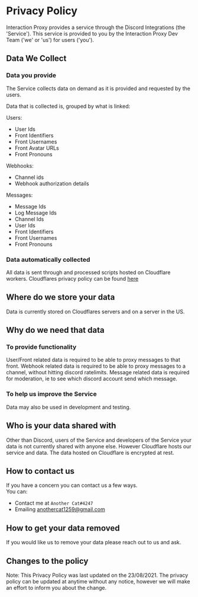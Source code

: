 # Privacy Policy

Interaction Proxy provides a service through the Discord Integrations (the 'Service'). This service is provided to you by the Interaction Proxy Dev Team ('we' or 'us') for users ('you').

## Data We Collect

### Data you provide

The Service collects data on demand as it is provided and requested by the users.

Data that is collected is, grouped by what is linked:

Users:

- User Ids
- Front Identifiers
- Front Usernames
- Front Avatar URLs
- Front Pronouns

Webhooks:

- Channel ids
- Webhook authorization details

Messages:

- Message Ids
- Log Message Ids
- Channel Ids
- User Ids
- Front Identifiers
- Front Usernames
- Front Pronouns

### Data automatically collected

All data is sent through and processed scripts hosted on Cloudflare workers. Cloudflares privacy policy can be found [here](https://www.cloudflare.com/privacy)

## Where do we store your data

Data is currently stored on Cloudflares servers and on a server in the US.

## Why do we need that data

### To provide functionality

User/Front related data is required to be able to proxy messages to that front.
Webhook related data is required to be able to proxy messages to a channel, without hitting discord ratelimits.
Message related data is required for moderation, ie to see which discord account send which message.

### To help us improve the Service

Data may also be used in development and testing.

## Who is your data shared with

Other than Discord, users of the Service and developers of the Service your data is not currently shared with anyone else. However Cloudflare hosts our service and data. The data hosted on Cloudflare is encrypted at rest.

## How to contact us

If you have a concern you can contact us a few ways.  
You can:

- Contact me at `Another Cat#4247`
- Emailing [anothercat1259@gmail.com](mailto:anothercat1259@gmail.com)

## How to get your data removed

If you would like us to remove your data please reach out to us and ask.

## Changes to the policy

Note: This Privacy Policy was last updated on the 23/08/2021. The privacy policy can be updated at anytime without any notice, however we will make an effort to inform you about the change.
